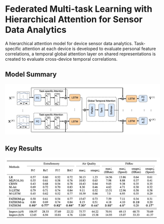 # Federated Multi-task Learning with Hierarchical Attention for Sensor Data Analytics 

A hierarchical attention model for device sensor data analytics. Task-specific attention at each device is developed to evaluate personal feature correlations, a temporal global attention layer on shared representations is created to evaluate cross-device temporal correlations.


## Model Summary 

![FATHOM Model](model.jpg)

## Key Results

![key results](results.jpg)



